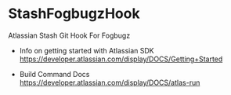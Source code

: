 StashFogbugzHook
================

Atlassian Stash Git Hook For Fogbugz

* Info on getting started with Atlassian SDK https://developer.atlassian.com/display/DOCS/Getting+Started

* Build Command Docs https://developer.atlassian.com/display/DOCS/atlas-run

